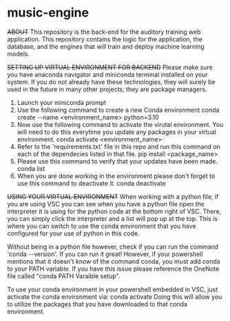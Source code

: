 # music-engine

~~ABOUT~~
This repository is the back-end for the auditory training web application. This repository contains the logic for the application, the database, and the engines that will train and deploy machine learning models.


~~SETTING UP VIRTUAL ENVIRONMENT FOR BACKEND~~
Please make sure you have anaconda navigator and miniconda terminal installed on your system. If you do not already have these technologies, they will surely be used in the future in many other projects; they are package managers.

1. Launch your miniconda prompt
2. Use the following command to create a new Conda environment 
    conda create --name <environment_name> python=3.10
3. Now use the following command to activate the virutal environment. You will need to do this everytime you update any packages in your virtual environment.
    conda activate <environment_name>
4. Refer to the 'requirements.txt' file in this repo and run this command on each of the dependecies listed in that file.
    pip install <package_name> 
5. Please use this command to verify that your updates have been made.
    conda list
6. When you are done working in the environment please don't forget to use this command to deactivate it.
    conda deactivate

~~USING YOUR VIRTUAL ENVIRONMENT~~ 
When working with a python file, if you are using VSC you can see when you have a python file open the interpreter it is using 
for the python code at the bottom right of VSC. There, you can simply click the interpreter and a list will pop up at the top. 
This is where you can switch to use the conda environment that you have configured for your use of python in this code.

Without being in a python file however, check if you can run the command 'conda --version'.
If you can run it great!
However, if your powershell mentions that it doesn't know of the command conda, you must add conda to your PATH variable.
If you have this issue please reference the OneNote file called "conda PATH Varaible setup". 

To use your conda environment in your powershell embedded in VSC, just activate the conda environment via:
    conda activate <environment-name>
Doing this will allow you to utilize the packages that you have downloaded to that conda environment.


